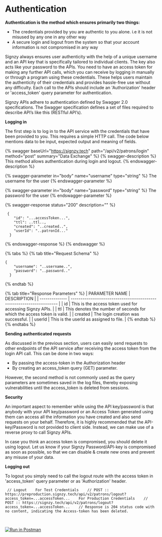 # Authentication

**Authentication is the method which ensures primarily two things:**‌

* The credentials provided by you are authentic to you alone. i.e it is not misused by any one in any other way
* A secure login and logout from the system so that your account information is not compromised in any way

Signzy always ensures user authenticity with the help of a unique username and an API key that is specifically tailored to individual clients. The key also acts like your password to the APIs. You need to have an access token for making any further API calls, which you can receive by logging in manually or through a program using these credentials. These helps users maintain the authenticity of their credentials and provides hassle-free use without any difficulty.‌ Each call to the APIs should include an 'Authorization' header or 'access\_token' query parameter for authentication.

Signzy APIs adhere to authentication defined by Swagger 2.0 specifications. The Swagger specification defines a set of files required to describe API’s like this (RESTful API’s).&#x20;

**Logging in**‌

The first step is to log in to the API service with the credentials that have been provided to you. This requires a simple HTTP call. The code below mentions data to be input, expected output and meaning of fields.

{% swagger baseUrl="https://signzy.tech" path="/api/v2/patrons/login" method="post" summary="Data Exchange" %}
{% swagger-description %}
This method allows authentication during login and logout.
{% endswagger-description %}

{% swagger-parameter in="body" name="username" type="string" %}
The username for the user
{% endswagger-parameter %}

{% swagger-parameter in="body" name="password" type="string" %}
The password for the user
{% endswagger-parameter %}

{% swagger-response status="200" description="" %}
```
 {
    "id": "...accessToken...",
    "ttl": ..ttl..,
    "created": "..created..",
    "userId": "..patronId..."
  }
```
{% endswagger-response %}
{% endswagger %}

{% tabs %}
{% tab title="Request Schema" %}
```
{
    "username": "..username..",
    "password": "..password.."
  }
```
{% endtab %}

{% tab title="Response Parameters" %}
| PARAMETER NAME | DESCRIPTION                                                             |
| -------------- | ----------------------------------------------------------------------- |
| id             | This is the access token used for accessing Signzy APIs.                |
| ttl            | This denotes the number of seconds for which the access token is valid. |
| created        | The login creation was successful.                                      |
| userId         | This is the userId as assigned to file.                                 |
{% endtab %}
{% endtabs %}

**Sending authenticated requests**‌

As discussed in the previous section, users can easily send requests to other endpoints of the API service after receiving the access token from the login API call. This can be done in two ways:‌

* By passing the access-token in the Authorization header
* By creating an access\_token query (GET) parameter.

‌However, the second method is not commonly used as the query parameters are sometimes saved in the log files, thereby exposing vulnerabilities until the access\_token is deleted from sessions.‌

**Security**‌

An important aspect to remember while using the API key/password is that anybody with your API key/password or an Access Token generated using them can access all the information you have created and also send requests on your behalf. Therefore, it is highly recommended that the API-key/Password is not provided to client side. Instead, we can make use of a reverse proxy to call Signzy APIs.‌

&#x20;In case you think an access token is compromised, you should delete it using logout. Let us know if your Signzy Password/API-key is compromised as soon as possible, so that we can disable & create new ones and prevent any misuse of your data.‌

**Logging out**‌

To logout you simply need to call the logout route with the access token in 'access\_token' query parameter or as 'Authorization' header.

```
 // Logout    For Test Credentials    // POST :: https://preproduction.signzy.tech/api/v2/patrons/logout?access_token=...accessToken...    For Production Credentials    // POST :: https://signzy.tech/api/v2/patrons/logout?access_token=...accessToken...    // Response is 204 status code with no content, indicating the Access-token has been deleted.
```

‌

&#x20;[​![Run in Postman](https://run.pstmn.io/button.svg)](https://www.getpostman.com/run-collection/8adcfff50cd73a1f229c)
